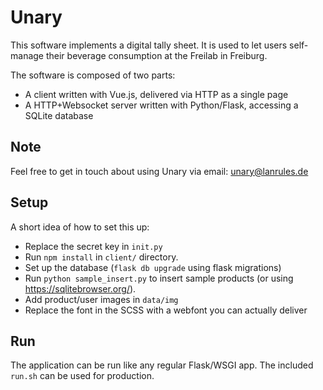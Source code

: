 # Unary

This software implements a digital tally sheet. It is used to let users self-manage their beverage consumption at the Freilab in Freiburg.

The software is composed of two parts:

* A client written with Vue.js, delivered via HTTP as a single page
* A HTTP+Websocket server written with Python/Flask, accessing a SQLite database

## Note

Feel free to get in touch about using Unary via email: unary@lanrules.de

## Setup

A short idea of how to set this up:

* Replace the secret key in `init.py`
* Run `npm install` in `client/` directory.
* Set up the database (`flask db upgrade` using flask migrations)
* Run `python sample_insert.py` to insert sample products (or using https://sqlitebrowser.org/).
* Add product/user images in `data/img`
* Replace the font in the SCSS with a webfont you can actually deliver

## Run

The application can be run like any regular Flask/WSGI app. The included `run.sh` can be used for production.

